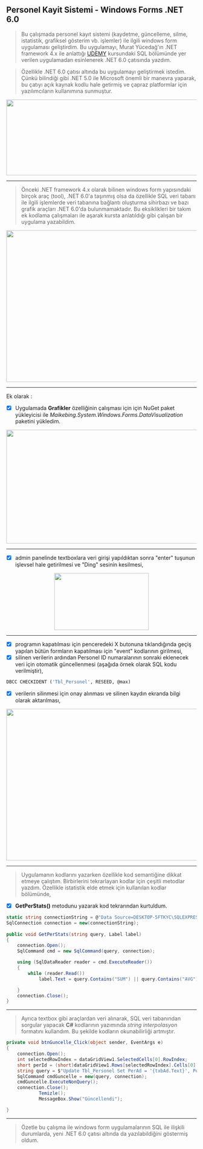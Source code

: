 ## Personel Kayit Sistemi - Windows Forms .NET 6.0
> Bu çalışmada personel kayıt sistemi (kaydetme, güncelleme, silme, istatistik, grafiksel gösterim vb. işlemler) ile ilgili windows form uygulaması geliştirdim. Bu uygulamayı, Murat Yücedağ'ın .NET framework 4.x ile anlattığı [UDEMY](https://www.udemy.com/course/sifirdan-ileri-seviye-csharp-programlama/) kursundaki SQL bölümünde yer verilen uygulamadan esinlenerek .NET 6.0 çatısında yazdım.

> Özellikle .NET 6.0 çatısı altında bu uygulamayı geliştirmek istedim. Çünkü bilindiği gibi .NET 5.0 ile Microsoft önemli bir manevra yaparak, bu çatıyı açık kaynak kodlu hale getirmiş ve çapraz platformlar için yazılımcıların kullanımına sunmuştur. 

<p align="center">
  <img width="700" height="200" src="https://user-images.githubusercontent.com/31667471/197296098-bdb1e5fc-3aa3-4a37-a303-adb308a47ec0.png">
</p>

---
> Önceki .NET framework 4.x olarak bilinen windows form yapısındaki birçok araç (tool), .NET 6.0'a taşınmış olsa da özellikle SQL veri tabanı ile ilgili işlemlerde veri tabanına bağlantı oluşturma sihirbazı ve bazı grafik araçları .NET 6.0'da bulunmamaktadır. Bu eksiklikleri bir takım ek kodlama çalışmaları ile aşarak kursta anlatıldığı gibi çalışan bir uygulama yazabildim. 

<p align="center">
  <img width="750" height="400" src="https://user-images.githubusercontent.com/31667471/197298795-c4bd2974-d298-4c1f-ade5-6b65aec9fa0c.PNG">
</p>

---
Ek olarak :
* [x] Uygulamada **Grafikler** özelliğinin çalışması için için NuGet paket yükleyicisi ile *Maikebing.System.Windows.Forms.DataVisualization* paketini yükledim.
<p align="center">
  <img width="570" height="300" src="https://user-images.githubusercontent.com/31667471/197308385-efb692a4-505e-4731-b5b0-7cde4de71645.png">
</p>

---
* [x] admin panelinde textboxlara veri girişi yapıldıktan sonra "enter" tuşunun işlevsel hale getirilmesi ve "Ding" sesinin kesilmesi,
<p align="center">
  <img width="250" height="150" src="https://user-images.githubusercontent.com/31667471/197298511-71164a00-14ea-4d6f-b3e3-ef648826d53b.PNG">
</p>

---
* [x] programın kapatılması için penceredeki X butonuna tıklandığında geçiş yapılan bütün formların kapatılması için "event" kodlarının girilmesi,
* [x] silinen verilerin ardından Personel ID numaralarının sonraki eklenecek veri için otomatik güncellenmesi (aşağıda örnek olarak SQL kodu verilmiştir),

```sql
DBCC CHECKIDENT ('Tbl_Personel', RESEED, @max)
```
* [x] verilerin silinmesi için onay alınması ve silinen kaydın ekranda bilgi olarak aktarılması,
<p align="center">
  <img width="1100" height="400" src="https://user-images.githubusercontent.com/31667471/197301465-162e5602-239c-486b-a76a-2542dc509fc7.PNG">
</p>

---

> Uygulamanın kodlarını yazarken özellikle kod semantiğine dikkat etmeye çalıştım. Birbirlerini tekrarlayan kodlar için çeşitli metodlar yazdım. Özellikle istatistik elde etmek için kullanılan kodlar bölümünde,
* [x] **GetPerStats()** metodunu yazarak kod tekrarından kurtuldum.

```c#
static string connectionString = @"Data Source=DESKTOP-5FTKYC\SQLEXPRESS;Initial Catalog=PersonelVeriTabani;User ID=sa;Password=1";
SqlConnection connection = new(connectionString); 
        
public void GetPerStats(string query, Label label)
{
    connection.Open();
    SqlCommand cmd = new SqlCommand(query, connection);

    using (SqlDataReader reader = cmd.ExecuteReader())
    {
        while (reader.Read())
            label.Text = query.Contains("SUM") || query.Contains("AVG") ? $"{reader[0].ToString()} ₺" : reader[0].ToString();

    }
    connection.Close();
}
```
---
> Ayrıca textbox gibi araçlardan veri alınarak, SQL veri tabanından sorgular yapacak **C#** kodlarının yazımında *string interpolasyon* formatını kullandım. Bu şekilde kodların okunabilirliği artmıştır. 
```c#
private void btnGuncelle_Click(object sender, EventArgs e)
{
    connection.Open();
    int selectedRowIndex = dataGridView1.SelectedCells[0].RowIndex;
    short perId = (short)dataGridView1.Rows[selectedRowIndex].Cells[0].Value;
    string query = $"Update Tbl_Personel Set PerAd = '{txbAd.Text}', PerSoyad = '{txbSoyad.Text}', PerSehir = '{comboSehir.Text}', PerMaas = {maskedMaas.Text}, PerDurum = '{(radioEvli.Checked ? "1" : radioBekar.Checked ? "0" : null)}', PerMeslek = '{txbMeslek.Text}' where PerId = {perId}";
    SqlCommand cmdGuncelle = new(query, connection);
    cmdGuncelle.ExecuteNonQuery();
    connection.Close();
            Temizle();
            MessageBox.Show("Güncellendi");

}
```
---
> Özetle bu çalışma ile windows form uygulamalarının SQL ile ilişkili durumlarda, yeni .NET 6.0 çatısı altında da yazılabildiğini göstermiş oldum.
